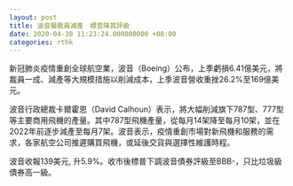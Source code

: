 ```yaml
---
layout: post
title: 波音擬裁員減產　標普降其評級
date: 2020-04-30 11:23:24.000000000 +08:00
categories: rthk
---
```


新冠肺炎疫情重創全球航空業，波音（Boeing）公布，上季虧損6.41億美元，將裁員一成、減產等大規模措施以削減成本，上季波音營收重挫26.2%至169億美元。

波音行政總裁卡爾霍恩（David Calhoun）表示，將大幅削減旗下787型、777型等主要商用飛機的產量。其中787型飛機產量，從每月14架降至每月10架，並在2022年前逐步減產至每月7架。波音表示，疫情重創市場對新飛機和服務的需求，各家航空公司推遲購買飛機，或延後交貨與選擇性維護時程。

波音收報139美元, 升5.9%。收市後標普下調波音債券評級至BBB-，只比垃圾級債券高一級。
